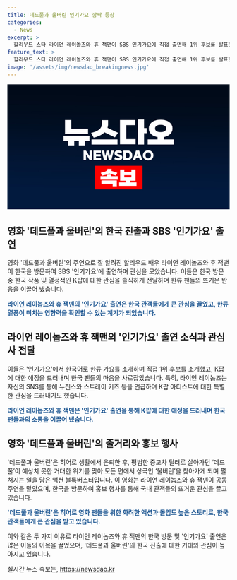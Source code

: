 ```yaml
---
title: 데드풀과 울버린 인기가요 깜짝 등장
categories:
  - News
excerpt: >
  할리우드 스타 라이언 레이놀즈와 휴 잭맨이 SBS 인기가요에 직접 출연해 1위 후보를 발표했다. 두 배우는 K팝에 대한 애정을 드러내며 뉴진스와 이영지 투어스를 직접 소개하며 화제를 모았다. 이들의 대화와 1위 후보 소개로 시청자들의 이목을 끌었으며, 라이언 레이놉스의 SNS를 통한 K팝 아티스트 언급과 휴 잭맨의 서울시 홍보대사 역할로도 주목받았다. 또한, 공동 주연을 맡은 영화 데드풀과 울버린의 홍보 행사에 참여하며 영화에 대한 기대감을 높였다.
feature_text: >
  할리우드 스타 라이언 레이놀즈와 휴 잭맨이 SBS 인기가요에 직접 출연해 1위 후보를 발표했다. 두 배우는 K팝에 대한 애정을 드러내며 뉴진스와 이영지 투어스를 직접 소개하며 화제를 모았다. 이들의 대화와 1위 후보 소개로 시청자들의 이목을 끌었으며, 라이언 레이놉스의 SNS를 통한 K팝 아티스트 언급과 휴 잭맨의 서울시 홍보대사 역할로도 주목받았다. 또한, 공동 주연을 맡은 영화 데드풀과 울버린의 홍보 행사에 참여하며 영화에 대한 기대감을 높였다.
image: '/assets/img/newsdao_breakingnews.jpg'
---
```


<p><img src="/assets/img/newsdao_breakingnews.jpg" alt="bookingtag 속보" /></p>

<h2 data-ke-size="size26">영화 '데드풀과 울버린'의 한국 진출과 SBS '인기가요' 출연</h2>

<p>영화 '데드풀과 울버린'의 주연으로 잘 알려진 할리우드 배우 라이언 레이놀즈와 휴 잭맨이 한국을 방문하여 SBS '인기가요'에 출연하며 관심을 모았습니다. 이들은 한국 방문 중 한국 작품 및 열정적인 K팝에 대한 관심을 솔직하게 전달하며 한류 팬들의 뜨거운 반응을 이끌어 냈습니다.</p>

<p data-ke-size="size16"><b><span style="color: #1a5490;">라이언 레이놉즈와 휴 잭맨의 '인기가요' 출연은 한국 관객들에게 큰 관심을 끌었고, 한류 열풍이 미치는 영향력을 확인할 수 있는 계기가 되었습니다.</span></b></p>

<h2 data-ke-size="size26">라이언 레이놉즈와 휴 잭맨의 '인기가요' 출연 소식과 관심사 전달</h2>

<p>이들은 '인기가요'에서 한국어로 한류 가요를 소개하며 직접 1위 후보를 소개했고, K팝에 대한 애정을 드러내며 한국 팬들의 마음을 사로잡았습니다. 특히, 라이언 레이놉즈는 자신의 SNS를 통해 뉴진스와 스트레이 키즈 등을 언급하며 K팝 아티스트에 대한 특별한 관심을 드러내기도 했습니다.</p>

<p data-ke-size="size16"><b><span style="color: #1a5490;">라이언 레이놉즈와 휴 잭맨은 '인기가요' 출연을 통해 K팝에 대한 애정을 드러내며 한국 팬들과의 소통을 이끌어 냈습니다.</span></b></p>

<h2 data-ke-size="size26">영화 '데드풀과 울버린'의 줄거리와 홍보 행사</h2>

<p>'데드풀과 울버린'은 히어로 생활에서 은퇴한 후, 평범한 중고차 딜러로 살아가던 ‘데드풀’이 예상치 못한 거대한 위기를 맞아 모든 면에서 상극인 ‘울버린’을 찾아가게 되며 펼쳐지는 일을 담은 액션 블록버스터입니다. 이 영화는 라이언 레이놉즈와 휴 잭맨이 공동 주연을 맡았으며, 한국을 방문하여 홍보 행사를 통해 국내 관객들의 뜨거운 관심을 끌고 있습니다.</p>

<p data-ke-size="size16"><b><span style="color: #1a5490;">'데드풀과 울버린'은 히어로 영화 팬들을 위한 화려한 액션과 몰입도 높은 스토리로, 한국 관객들에게 큰 관심을 받고 있습니다.</span></b></p>

<p>이와 같은 두 가지 이유로 라이언 레이놉즈와 휴 잭맨의 한국 방문 및 '인기가요' 출연은 많은 이들의 이목을 끌었으며, '데드풀과 울버린'의 한국 진출에 대한 기대와 관심이 높아지고 있습니다.</p>
실시간 뉴스 속보는, <a href="https://newsdao.kr" rel="dofollow">https://newsdao.kr</a>


